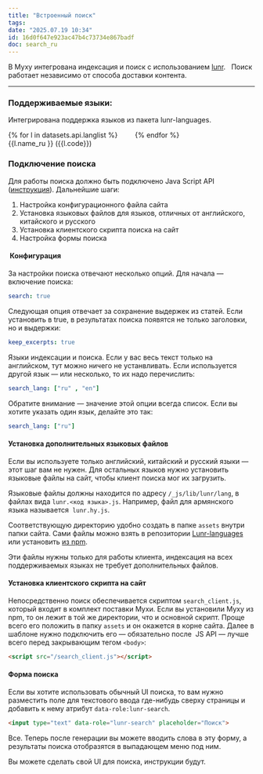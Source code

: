```yaml
---
title: "Встроенный поиск"
tags: 
date: "2025.07.19 10:34"
id: 16d0f647e923ac47b4c73734e867badf
doc: search_ru
---
```


В Муху интегрована индексация и поиск с использованием [lunr](https://lunrjs.com/).  
Поиск работает независимо от способа доставки контента.

---

### Поддерживаемые языки:

Интегрирована поддержка языков из пакета lunr-languages.  

<div style="column-count:2">
{% for l in datasets.api.langlist %}
<div>{{l.name_ru }} ({{l.code}})</div>
{% endfor %}
</div>



### Подключение поиска

Для работы поиска должно быть подключено Java Script API ([инструкция](/+doc:jsapi_ru)).
Дальнейшие шаги:


1. Настройка конфигурационного файла сайта
2. Установка языковых файлов для языков, отличных от английского, китайского и русского
3. Установка клиентского скрипта поиска на сайт
4. Настройка формы поиска

####  Конфигурация

За настройки поиска отвечают несколько опций. Для начала — включение поиска:

```yaml
search: true
```

Следующая опция отвечает за сохранение выдержек из статей. Если установить в true, 
в результатах поиска появятся не только заголовки, но и выдержки:  

```yaml
keep_excerpts: true
```
Языки индексации и поиска. Если у вас весь текст только на английском, тут можно
ничего не устанвливать. Если используется другой язык — или несколько, то их надо перечислить:

```yaml
search_lang: ["ru" , "en"]
```
Обратите внимание — значение этой опции всегда список. Если вы хотите указать один язык, делайте
это так:

```yaml
search_lang: ["ru"]
```

#### Установка дополнительных языковых файлов

Если вы используете только английский, китайский и русский языки — этот шаг вам не нужен. 
Для остальных языков нужно установить языковые файлы на сайт, чтобы клиент поиска мог их
загрузить. 

Языковые файлы должны находится по адресу  `/_js/lib/lunr/lang`, в файлах вида `lunr.<код языка>.js`.
Например, файл для армянского языка называется  `lunr.hy.js`.

Соответствующую директорию удобно создать в папке `assets` внутри папки сайта. Сами файлы
можно взять в репозитории [Lunr-languages](https://github.com/MihaiValentin/lunr-languages) или
установить [из npm](https://www.npmjs.com/package/lunr-languages). 

Эти файлы нужны только для работы клиента, индексация на всех поддерживаемых языках не требует дополнительных
файлов.

#### Установка клиентского скрипта на сайт

Непосредственно поиск обеспечивается скриптом `search_client.js`, который входит в комплект
поставки Мухи. Если вы установили Муху из npm, то он лежит в той же директории, что и 
основной скрипт. Проще всего его положить в папку `assets` и он окажется в корне сайта. 
Далее в шаблоне нужно подключить его — обязательно после  JS API — лучше всего 
перед закрывающим тегом `<body>`:

```html
<script src="/search_client.js"></script>
```

#### Форма поиска

Если вы хотите использовать обычный UI поиска, то вам нужно разместить поле для текстового
ввода где-нибудь сверху страницы и добавить к нему атрибут `data-role:lunr-search`. 

```html
<input type="text" data-role="lunr-search" placeholder="Поиск">
```
Все. Теперь 
после генерации вы можете вводить слова в эту форму, а результаты поиска отобразятся в выпадающем
меню под ним.

Вы можете сделать свой UI для поиска, инструкции будут.





